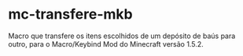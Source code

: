 # mc-transfere-mkb
Macro que transfere os itens escolhidos de um depósito de baús para outro, para o Macro/Keybind Mod do Minecraft versão 1.5.2.
